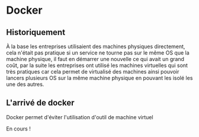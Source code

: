 # Docker

## Historiquement

À la base les entreprises utilisaient des machines physiques directement, cela n'était pas pratique si un service ne tourne pas sur le même OS que la machine physique, il faut en démarrer une nouvelle ce qui avait un grand coût, par la suite les entreprises ont utilisé les machines virtuelles qui sont très pratiques car cela permet de virtualisé des machines ainsi pouvoir lancers plusieurs OS sur la même machine physique en pouvant les isolé les une des autres.

## L'arrivé de docker

Docker permet d'éviter l'utilisation d'outil de machine virtuel 

En cours !

